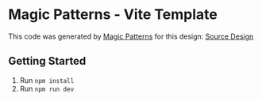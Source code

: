 # Magic Patterns - Vite Template

This code was generated by [Magic Patterns](https://magicpatterns.com) for this design: [Source Design](https://www.magicpatterns.com/c/9gg8ruhupsytzw24pddt5x)

## Getting Started

1. Run `npm install`
2. Run `npm run dev`
